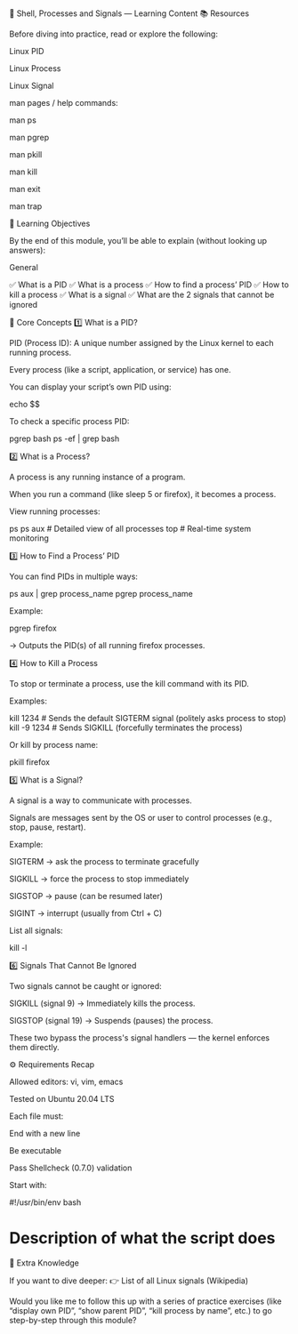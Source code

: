 🧠 Shell, Processes and Signals — Learning Content
📚 Resources

Before diving into practice, read or explore the following:

Linux PID

Linux Process

Linux Signal

man pages / help commands:

man ps

man pgrep

man pkill

man kill

man exit

man trap

🎯 Learning Objectives

By the end of this module, you’ll be able to explain (without looking up answers):

General

✅ What is a PID
✅ What is a process
✅ How to find a process’ PID
✅ How to kill a process
✅ What is a signal
✅ What are the 2 signals that cannot be ignored

🧩 Core Concepts
1️⃣ What is a PID?

PID (Process ID): A unique number assigned by the Linux kernel to each running process.

Every process (like a script, application, or service) has one.

You can display your script’s own PID using:

echo $$


To check a specific process PID:

pgrep bash
ps -ef | grep bash

2️⃣ What is a Process?

A process is any running instance of a program.

When you run a command (like sleep 5 or firefox), it becomes a process.

View running processes:

ps
ps aux        # Detailed view of all processes
top           # Real-time system monitoring

3️⃣ How to Find a Process’ PID

You can find PIDs in multiple ways:

ps aux | grep process_name
pgrep process_name


Example:

pgrep firefox


→ Outputs the PID(s) of all running firefox processes.

4️⃣ How to Kill a Process

To stop or terminate a process, use the kill command with its PID.

Examples:

kill 1234         # Sends the default SIGTERM signal (politely asks process to stop)
kill -9 1234      # Sends SIGKILL (forcefully terminates the process)


Or kill by process name:

pkill firefox

5️⃣ What is a Signal?

A signal is a way to communicate with processes.

Signals are messages sent by the OS or user to control processes (e.g., stop, pause, restart).

Example:

SIGTERM → ask the process to terminate gracefully

SIGKILL → force the process to stop immediately

SIGSTOP → pause (can be resumed later)

SIGINT → interrupt (usually from Ctrl + C)

List all signals:

kill -l

6️⃣ Signals That Cannot Be Ignored

Two signals cannot be caught or ignored:

SIGKILL (signal 9) → Immediately kills the process.

SIGSTOP (signal 19) → Suspends (pauses) the process.

These two bypass the process's signal handlers — the kernel enforces them directly.

⚙️ Requirements Recap

Allowed editors: vi, vim, emacs

Tested on Ubuntu 20.04 LTS

Each file must:

End with a new line

Be executable

Pass Shellcheck (0.7.0) validation

Start with:

#!/usr/bin/env bash
# Description of what the script does

📘 Extra Knowledge

If you want to dive deeper:
👉 List of all Linux signals (Wikipedia)

Would you like me to follow this up with a series of practice exercises (like “display own PID”, “show parent PID”, “kill process by name”, etc.) to go step-by-step through this module?

